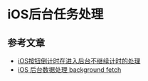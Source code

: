 # iOS后台任务处理

## 参考文章

* [iOS按钮倒计时在进入后台不继续计时的处理](https://blog.csdn.net/weixin_33816611/article/details/91928414)
* [iOS 后台数据处理 background fetch](https://blog.csdn.net/chenhening/article/details/43197937)